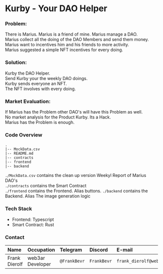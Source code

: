 # Kurby - Your DAO Helper

### Problem: 
There is Marius. Marius is a friend of mine. Marius manage a DAO.  
Marius collect all the doing of the DAO Members and send them money.  
Marius want to incentives him and his friends to more activity.  
Marius suggested a simple NFT incentives for every doing.  

### Solution:
Kurby the DAO Helper.  
Send Kurby your the weekly DAO doings.  
Kurby sends everyone an NFT.  
The NFT involves with every doing.  

### Market Evaluation:
If Marius has the Problem other DAO's will have this Problem as well.  
No market analysis for the Product Kurby. Its a Hack.  
Marius has the Problem is enough.  


### Code Overview

```
.
|-- MockData.csv
|-- README.md
|-- contracts
|-- frontend
|-- backend 
```

`./MockData.csv` contains the clean up version Weekyl Report of Marius DAO's  
`./contracts` contains the Smart Contract  
`./frontend` contains the Frontend. Alias buttons.
`./backend` contains the Backend. Alias The image generation logic  

### Tech Stack

- Frontend: Typescript
- Smart Contract: Rust

### Contact

|Name|Occupation|Telegram|Discord|E-mail| 
|:-|:-|:-|:-|:-|
|Frank Dierolf|web3ar Developer|`@FrankBevr`|`FrankBevr`|`frank_dierolf@web.de`|
